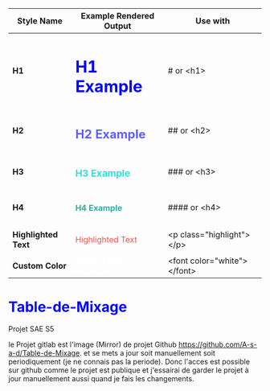 
<!--
Use this for formatting the image : 
  <a href="url"><img src="image-3.png" align="center" height="50%" width="50%" ></a>
  
-->

<!-- 
for centering stuff
   <div align="center">
   </div>
-->

<!-- 
Use this to open / render the html file that's stored on github in browser without deploying it on a site or using github pages .
   <a href="https://raw.githack.com/A-s-a-d/branch/...file.html" title="File_title">FILE_NAME</a>
-->

<!--
Use this to download a file -- use raw instead of blob to download the file
   [Télécharger Liste de Matériel](https://github.com/a-s-a-d/Table-de-Mixage/raw/branch/...file.html)

or HTML 
   
   <a href="https://github.com/a-s-a-d/Table-de-Mixage/raw/branch/...file.html" download>Download Liste de Matériel</a>
-->

<!-- 

Use this for coloring the text :
   <font color="red">This text is red!</font>

-->

<!-- *********** formatting Headings *********** --> 
<!--  
<style>
h1 {
   background-color: black;
   color:#rrggbb;
   text-decoration-line: ..... ;
   // overline,  underline or line-through
   text-decoration-color: red;
   text-decoration-style: ..... ;
   // solid, double, dotted, dashed or wavy
   text-transform: ..... ; 
   // uppercase, lowercase and capitalize
     font-weight: ..... ;
   // bold, normal
   font-style: .... ;
   // normal, italic, oblique

}
</style>

<style>
p.ex1 {
  text-decoration-line: underline;
  text-decoration-style: dashed;
}

p.ex2 {
  text-decoration-line: underline;
  text-decoration-style: wavy;
}

</style>

<p class="ex1">A paragraph.</p>
<p class="ex2">Another paragraph.</p>

--> 

<style>
h1 {
   color: #0000FF
}
h2 {
      
   color: #6060FF;
}
h3 {
   color:rgb(50, 224, 216);
}
h4 {
   color:rgb(43, 175, 169);
}
p.highlight {
   color:rgb(233, 87, 87);
}


</style>


<!-- omit in toc -->

| Style Name           | Example Rendered Output                         | Use with                       |
| -------------------- | ----------------------------------------------- | ------------------------------ |
| **H1**               | <h1>H1 Example</h1>                             | # or \<h1>                     |
| **H2**               | <h2>H2 Example</h2>                             | ## or \<h2>                    |
| **H3**               | <h3>H3 Example</h3>                             | ### or \<h3>                   |
| **H4**               | <h4>H4 Example</h4>                             | #### or \<h4>                  |
| **Highlighted Text** | <p class="highlight">Highlighted Text</p>       | \<p class="highlight"> \</p>   |
| **Custom Color**     | <font color="white">Custom Color Example</font> | \<font color="white"> \</font> |
<!-- toc -->



# Table-de-Mixage

Projet SAE S5

le Projet gitlab est l'image (Mirror) de projet Github https://github.com/A-s-a-d/Table-de-Mixage. et se mets a jour soit manuellement soit periodiquement (je ne connais pas la periode).
Donc l'acces est possible sur github comme le projet est publique et j'essairai de garder le projet à jour manuellement aussi quand je fais les changements.
